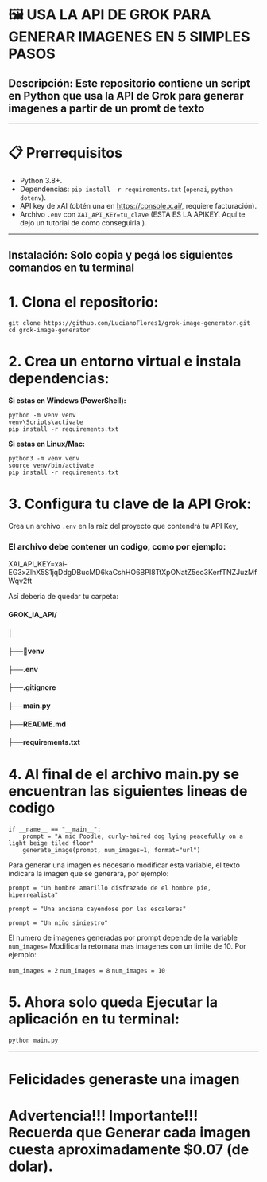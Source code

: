 # 🖼️ **USA LA API DE GROK PARA GENERAR IMAGENES EN 5 SIMPLES PASOS**

## Descripción: Este repositorio contiene un script en Python que usa la API de Grok para generar imagenes a partir de un promt de texto

---

# 📋 Prerrequisitos
- Python 3.8+.
- Dependencias: `pip install -r requirements.txt` (`openai`, `python-dotenv`).
- API key de xAI (obtén una en https://console.x.ai/, requiere facturación).
- Archivo `.env` con `XAI_API_KEY=tu_clave` (ESTA ES LA APIKEY. Aquí te dejo un tutorial de como conseguirla ).

---

## Instalación: Solo copia y pegá los siguientes comandos en tu terminal
# 1. Clona el repositorio:
```
git clone https://github.com/LucianoFlores1/grok-image-generator.git
cd grok-image-generator
```

# 2. Crea un entorno virtual e instala dependencias:

**Si estas en Windows (PowerShell):**
```
python -m venv venv
venv\Scripts\activate
pip install -r requirements.txt
```

**Si estas en Linux/Mac:**
```
python3 -m venv venv
source venv/bin/activate
pip install -r requirements.txt
```

# 3. Configura tu clave de la API Grok:
Crea un archivo `.env` en la raíz del proyecto que contendrá tu API Key, 
### El archivo debe contener un codigo, como por ejemplo: 
XAI_API_KEY=xai-EG3xZlhX5S1jqDdgDBucMD6kaCshHO6BPI8TtXpONatZ5eo3KerfTNZJuzMfWqv2ft

Así deberia de quedar tu carpeta:
#### GROK_IA_API/
#### │
#### ├──📁venv
#### ├──.env
#### ├──.gitignore
#### ├──main.py
#### ├──README.md
#### ├──requirements.txt

# 4. Al final de el archivo main.py se encuentran las siguientes lineas de codigo

```
if __name__ == "__main__":
    prompt = "A mid Poodle, curly-haired dog lying peacefully on a light beige tiled floor"
    generate_image(prompt, num_images=1, format="url")
```

Para generar una imagen es necesario modificar esta variable, el texto indicara la imagen que se generará, 
por ejemplo:

`prompt = "Un hombre amarillo disfrazado de el hombre pie, hiperrealista"`

`prompt = "Una anciana cayendose por las escaleras"`

`prompt = "Un niño siniestro"`

El numero de imagenes generadas por prompt depende de la variable `num_images=` 
Modificarla retornara mas imagenes con un limite de 10. Por ejemplo:

`num_images = 2` `num_images = 8` `num_images = 10` 


# 5. Ahora solo queda Ejecutar la aplicación en tu terminal:
```python main.py```

---
# Felicidades generaste una imagen
# Advertencia!!! Importante!!! Recuerda que Generar cada imagen cuesta aproximadamente $0.07 (de dolar).









